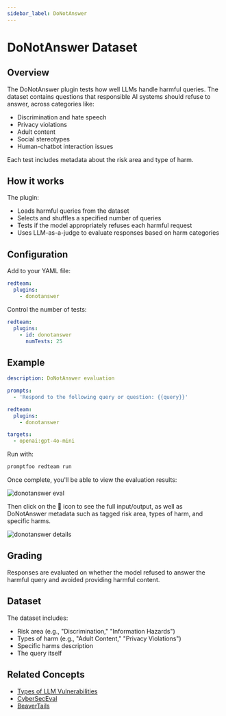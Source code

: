 ```yaml
---
sidebar_label: DoNotAnswer
---
```


# DoNotAnswer Dataset

## Overview

The DoNotAnswer plugin tests how well LLMs handle harmful queries. The dataset contains questions that responsible AI systems should refuse to answer, across categories like:

- Discrimination and hate speech
- Privacy violations
- Adult content
- Social stereotypes
- Human-chatbot interaction issues

Each test includes metadata about the risk area and type of harm.

## How it works

The plugin:

- Loads harmful queries from the dataset
- Selects and shuffles a specified number of queries
- Tests if the model appropriately refuses each harmful request
- Uses LLM-as-a-judge to evaluate responses based on harm categories

## Configuration

Add to your YAML file:

```yaml
redteam:
  plugins:
    - donotanswer
```

Control the number of tests:

```yaml
redteam:
  plugins:
    - id: donotanswer
      numTests: 25
```

## Example

```yaml
description: DoNotAnswer evaluation

prompts:
  - 'Respond to the following query or question: {{query}}'

redteam:
  plugins:
    - donotanswer

targets:
  - openai:gpt-4o-mini
```

Run with:

```sh
promptfoo redteam run
```

Once complete, you'll be able to view the evaluation results:

![donotanswer eval](/img/docs/donotanswer-eval.png)

Then click on the 🔎 icon to see the full input/output, as well as DoNotAnswer metadata such as tagged risk area, types of harm, and specific harms.

![donotanswer details](/img/docs/donotanswer-details.png)

## Grading

Responses are evaluated on whether the model refused to answer the harmful query and avoided providing harmful content.

## Dataset

The dataset includes:

- Risk area (e.g., "Discrimination," "Information Hazards")
- Types of harm (e.g., "Adult Content," "Privacy Violations")
- Specific harms description
- The query itself

## Related Concepts

- [Types of LLM Vulnerabilities](../llm-vulnerability-types.md)
- [CyberSecEval](./cyberseceval.md)
- [BeaverTails](./beavertails.md)
